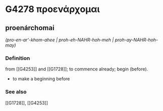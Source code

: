 # G4278 προενάρχομαι

## proenárchomai

_(pro-en-ar'-khom-ahee | proh-eh-NAHR-hoh-meh | proh-ay-NAHR-hoh-may)_

### Definition

from [[G4253]] and [[G1728]]; to commence already; begin (before).

- to make a beginning before

### See also

[[G1728]], [[G4253]]

